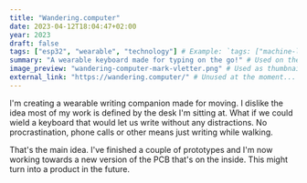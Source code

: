 ```yaml
---
title: "Wandering.computer"
date: 2023-04-12T18:04:47+02:00
year: 2023
draft: false
tags: ["esp32", "wearable", "technology"] # Example: `tags: ["machine-learning", "deep-learning"]`
summary: "A wearable keyboard made for typing on the go!" # Used on the project card
image_preview: "wandering-computer-mark-vletter.png" # Used as thumbnail
external_link: "https://wandering.computer/" # Unused at the moment...
---
```


I'm creating a wearable writing companion made for moving. I dislike the idea most of my work is defined by the desk I'm sitting at. What if we could wield a keyboard that would let us write without any distractions. No procrastination, phone calls or other means just writing while walking.

That's the main idea. I've finished a couple of prototypes and I'm now working towards a new version of the PCB that's on the inside. This might turn into a product in the future. 

